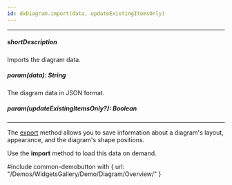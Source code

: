 ```yaml
---
id: dxDiagram.import(data, updateExistingItemsOnly)
---
```

---
##### shortDescription
Imports the diagram data.

##### param(data): String
The diagram data in JSON format.

##### param(updateExistingItemsOnly?): Boolean
<!-- Description goes here -->

---
The [export](/api-reference/10%20UI%20Widgets/dxDiagram/3%20Methods/export().md '/Documentation/ApiReference/UI_Widgets/dxDiagram/Methods/#export') method allows you to save information about a diagram's layout, appearance, and the diagram's shape positions. 

Use the **import** method to load this data on demand.

#include common-demobutton with {
    url: "/Demos/WidgetsGallery/Demo/Diagram/Overview/"
}